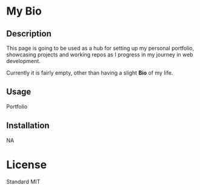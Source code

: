 # My Bio

## Description

This page is going to be used as a hub for setting up my personal portfolio, showcasing projects and working repos as I progress in my journey in web development.

Currently it is fairly empty, other than having a slight **Bio** of my life.

## Usage

Portfolio

## Installation

NA

# License

Standard MIT